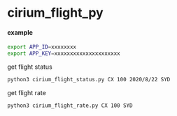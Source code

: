 # cirium_flight_py

#### example

```sh
export APP_ID=xxxxxxxx
export APP_KEY=xxxxxxxxxxxxxxxxxxxxx
```

get flight status

```sh
python3 cirium_flight_status.py CX 100 2020/8/22 SYD
```

get flight rate

```sh
python3 cirium_flight_rate.py CX 100 SYD
```
